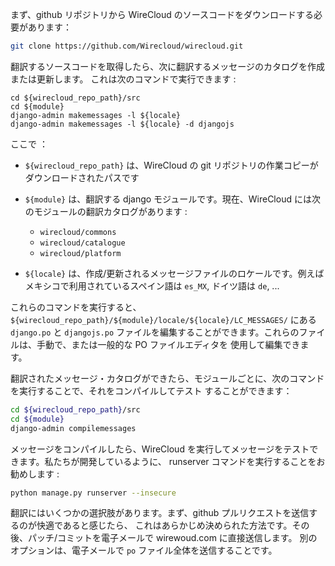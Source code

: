 まず、github リポジトリから WireCloud のソースコードをダウンロードする必要があります：

```bash
git clone https://github.com/Wirecloud/wirecloud.git
````

翻訳するソースコードを取得したら、次に翻訳するメッセージのカタログを作成または更新します。
これは次のコマンドで実行できます :

```bsah
cd ${wirecloud_repo_path}/src
cd ${module}
django-admin makemessages -l ${locale}
django-admin makemessages -l ${locale} -d djangojs
```

ここで ：

-   `${wirecloud_repo_path}` は、WireCloud の git リポジトリの作業コピーがダウンロードされたパスです

-   `${module}` は、翻訳する django モジュールです。現在、WireCloud には次のモジュールの翻訳カタログがあります :

    -   `wirecloud/commons`
    -   `wirecloud/catalogue`
    -   `wirecloud/platform`

-   `${locale}` は、作成/更新されるメッセージファイルのロケールです。例えばメキシコで利用されているスペイン語は
    `es_MX`, ドイツ語は `de`, ...

これらのコマンドを実行すると、`${wirecloud_repo_path}/${module}/locale/${locale}/LC_MESSAGES/` にある `django.po`
と `djangojs.po` ファイルを編集することができます。これらのファイルは、手動で、または一般的な PO ファイルエディタを
使用して編集できます。

翻訳されたメッセージ・カタログができたら、モジュールごとに、次のコマンドを実行することで、それをコンパイルしてテスト
することができます：

```bash
cd ${wirecloud_repo_path}/src
cd ${module}
django-admin compilemessages
```

メッセージをコンパイルしたら、WireCloud を実行してメッセージをテストできます。私たちが開発しているように、
runserver コマンドを実行することをお勧めします :

```bash
python manage.py runserver --insecure
```

翻訳にはいくつかの選択肢があります。まず、github プルリクエストを送信するのが快適であると感じたら、
これはあらかじめ決められた方法です。その後、パッチ/コミットを電子メールで wirewoud.com に直接送信します。
別のオプションは、電子メールで `po` ファイル全体を送信することです。

